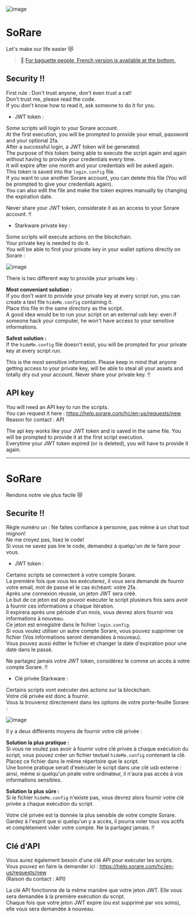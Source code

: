 ![image](https://user-images.githubusercontent.com/116301478/197419985-26485cfc-cb53-4a91-bf2a-f8b6dfce33db.png)

# SoRare
Let's make our life easier :heart_eyes_cat:

> :bread: [For baguette people, French version is available at the bottom.][linkFrench]

## Security :bangbang:
First rule : Don't trust anyone, don't even trust a cat!  
Don't trust me, please read the code.  
If you don't know how to read it, ask someone to do it for you.

- JWT token :

Some scripts will login to your Sorare account.  
At the first execution, you will be prompted to provide your email, password and your optional 2fa.  
After a successful login, a JWT token will be generated.  
The purpose of this token: being able to execute the script again and again without having to provide your credentials every time.  
It will expire after one month and your credentials will be asked again.  
This token is saved into the `login.config` file.  
If you want to use another Sorare account, you can delete this file (You will be prompted to give your credentials again).  
You can also edit the file and make the token expires manually by changing the expiration date.

Never share your JWT token, considerate it as an access to your Sorare account. :bangbang:

- Starkware private key :

Some scripts will execute actions on the blockchain.  
Your private key is needed to do it.  
You will be able to find your private key in your wallet options directly on Sorare :

![image](https://user-images.githubusercontent.com/116301478/197422002-5dadfad2-9625-4597-aee3-8235f63e452a.png)

There is two different way to provide your private key :

**Most conveniant solution :**  
If you don't want to provide your private key at every script run, you can create a text file `hideMe.config` containing it.  
Place this file in the same directory as the script.  
A good idea would be to run your script on an external usb key: even if someone hack your computer, he won't have access to your sensitive informations.

**Safest solution :**  
If the `hideMe.config` file doesn't exist, you will be prompted for your private key at every script run.

This is the most sensitive information. Please keep in mind that anyone getting access to your private key, will be able to steal all your assets and totally dry out your account. Never share your private key. :bangbang:

## API key
You will need an API key to run the scripts.  
You can request it here : https://help.sorare.com/hc/en-us/requests/new  
Reason for contact : API

The api key works like your JWT token and is saved in the same file. You will be prompted to provide it at the first script execution.  
Everytime your JWT token expired (or is deleted), you will have to provide it again.

___

# SoRare
Rendons notre vie plus facile :heart_eyes_cat:

## Securite :bangbang:
Règle numéro un : Ne faites confiance à personne, pas même à un chat tout mignon!  
Ne me croyez pas, lisez le code!  
Si vous ne savez pas lire le code, demandez à quelqu'un de le faire pour vous.

- JWT token :

Certains scripts se connectent à votre compte Sorare.  
La première fois que vous les exécuterez, il vous sera demandé de fournir votre email, mot de passe et le cas échéant: votre 2fa.  
Après une connexion réussie, un jeton JWT sera créé.  
Le but de ce jeton est de pouvoir exécuter le script plusieurs fois sans avoir à fournir ces informations a chaque itération.  
Il expirera après une période d'un mois, vous devrez alors fournir vos informations à nouveau.  
Ce jeton est enregistré dans le fichier `login.config`.  
Si vous voulez utiliser un autre compte Sorare, vous pouvez supprimer ce fichier (Vos informations seront demandées à nouveau).  
Vous pouvez aussi éditer le fichier et changer la date d'expiration pour une date dans le passé.

Ne partagez jamais votre JWT token, considérez le comme un accès à votre compte Sorare. :bangbang:

- Clé privée Starkware :

Certains scripts vont exécuter des actions sur la blockchain.  
Votre clé privée est donc à fournir.  
Vous la trouverez directement dans les options de votre porte-feuille Sorare :

![image](https://user-images.githubusercontent.com/116301478/197422002-5dadfad2-9625-4597-aee3-8235f63e452a.png)

Il y a deux différents moyens de fournir votre clé privée :

**Solution la plus pratique :**  
Si vous ne voulez pas avoir à fournir votre clé privée à chaque exécution du script, vous pouvez créer un fichier textuel `hideMe.config` contenant la clé.  
Placez ce fichier dans le même répertoire que le script.  
Une bonne pratique serait d'exécuter le script dans une clé usb externe : ainsi, même si quelqu'un pirate votre ordinateur, il n'aura pas accès à vos informations sensibles.

**Solution la plus sûre :**  
Si le fichier `hideMe.config` n'existe pas, vous devrez alors fournir votre clé privée a chaque exécution du script.

Votre clé privée est la donnée la plus sensible de votre compte Sorare. Gardez à l'esprit que si quelqu'un y a accès, il pourra voler tous vos actifs et complètement vider votre compte. Ne la partagez jamais. :bangbang:

## Clé d'API
Vous aurez également besoin d'une clé API pour exécuter les scripts.  
Vous pouvez en faire la demander ici : https://help.sorare.com/hc/en-us/requests/new  
(Raison du contact : API)

La clé API fonctionne de la même manière que votre jeton JWT. Elle vous sera demandée à la première exécution du script.  
Chaque fois que votre jeton JWT expire (ou est supprimé par vos soins), elle vous sera demandée à nouveau.

[linkFrench]: <https://github.com/KittyTools/SoRare#sorare-1>
